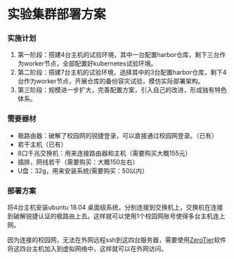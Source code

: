 # 实验集群部署方案

### 实施计划

1. 第一阶段：搭建4台主机的试验环境，其中一台配置harbor仓库，剩下三台作为worker节点，全部配置好kubernetes试验环境。
2. 第二阶段：搭建7台主机的试验环境，选择其中的3台配置harbor仓库，剩下4台作为worker节点，开展仓库的备份容灾试验，模仿实际部署架构。
3. 第三阶段：规模进一步扩大，完善配置方案，引入自己的改进，形成独有特色体系。

### 需要器材

- 极路由器：破解了校园网的锐捷登录，可以直接通过校园网登录。（已有）
- 若干主机（已有）
- 8口千兆交换机：用来连接路由器和主机（需要购买大概155元）
- 插排，网线若干（需要购买：大概150左右）
- U盘：32g，用来安装系统(需要购买：50以内）

### 部署方案

将4台主机安装ubuntu 18.04 桌面级系统，分别连接到交换机上，交换机在连接到破解锐捷认证的极路由上去。这样就可以使用1个校园网账号使得多台主机连上网。

因为连接的校园网，无法在外网远程ssh到这四台服务器，需要使用[ZeroTier](https://www.zerotier.com/download.shtml)软件将这四台主机加入到虚拟网络中，这样就可以在外网访问。

